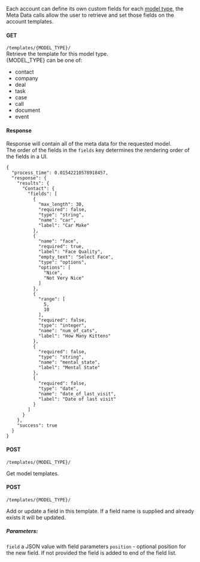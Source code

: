 Each account can define its own custom fields for each [model type](/crmasp/crmpro/wiki/Model-Types), the Meta Data calls allow the user to retrieve and set those fields on the account templates. 

#### GET
`/templates/{MODEL_TYPE}/`   
Retrieve the template for this model type.  
{MODEL_TYPE} can be one of:  
* contact
* company
* deal
* task
* case
* call
* document
* event

#### Response

Response will contain all of the meta data for the requested model.  
The order of the fields in the `fields` key determines the rendering order of the fields in a UI.  

```
{
  "process_time": 0.01542210578918457,
  "response": {
    "results": {
      "Contact": {
        "fields": [
          {
            "max_length": 30,
            "required": false,
            "type": "string",
            "name": "car",
            "label": "Car Make"
          },
          {
            "name": "face",
            "required": true,
            "label": "Face Quality",
            "empty_text": "Select Face",
            "type": "options",
            "options": [
              "Nice",
              "Not Very Nice"
            ]
          },
          {
            "range": [
              5,
              10
            ],
            "required": false,
            "type": "integer",
            "name": "num_of_cats",
            "label": "How Many Kittens"
          },
          {
            "required": false,
            "type": "string",
            "name": "mental_state",
            "label": "Mental State"
          },
          {
            "required": false,
            "type": "date",
            "name": "date_of_last_visit",
            "label": "Date of last visit"
          }
        ]
      }
    },
    "success": true
  }
}
```


#### POST
`/templates/{MODEL_TYPE}/`   

Get model templates.
 
#### POST
`/templates/{MODEL_TYPE}/`

Add or update a field in this template. If a field name is supplied and already exists it will be updated.  

##### Parameters:
`field` a JSON value with field parameters
`position` - optional position for the new field. If not provided the field is added to end of the field list.
